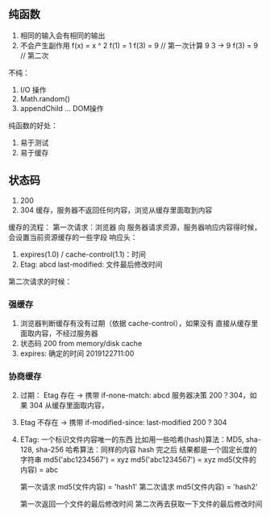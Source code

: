 ## 纯函数
1. 相同的输入会有相同的输出
2. 不会产生副作用
f(x) = x ^ 2
f(1) = 1
f(3) = 9  // 第一次计算 9  3 -> 9
f(3) = 9  // 第二次   

不纯：
1. I/O 操作
2. Math.random()
3. appendChild ... DOM操作

纯函数的好处：
1. 易于测试
2. 易于缓存

## 状态码
1. 200
2. 304 缓存，服务器不返回任何内容，浏览从缓存里面取到内容

缓存的流程：
第一次请求：浏览器 向 服务器请求资源，服务器响应内容得时候，会设置当前资源缓存的一些字段
响应头：
1. expires(1.0) / cache-control(1.1)：时间
2. Etag: abcd   last-modified: 文件最后修改时间 

第二次请求的时候：

### 强缓存
1. 浏览器判断缓存有没有过期（依据 cache-control），如果没有 直接从缓存里面取内容，不经过服务器
2. 状态码 200 from memory/disk cache
3. expires: 确定的时间 2019122711:00

### 协商缓存
2. 过期： Etag 存在 ->  携带 if-none-match: abcd 服务器决策 200？304，如果 304 从缓存里面取内容，
3. Etag 不存在  -> 携带 if-modified-since: last-modified 200 ? 304
3. ETag: 一个标识文件内容唯一的东西 比如用一些哈希(hash)算法：MD5, sha-128, sha-256
   哈希算法：同样的内容 hash 完之后 结果都是一个固定长度的字符串
   md5('abc1234567') = xyz
   md5('abc1234567') = xyz
   md5(文件的内容) = abc
    
   第一次请求 md5(文件内容) = 'hash1'
   第二次请求 md5(文件内容) = 'hash2'


   第一次返回一个文件的最后修改时间
   第二次再去获取一下文件的最后修改时间